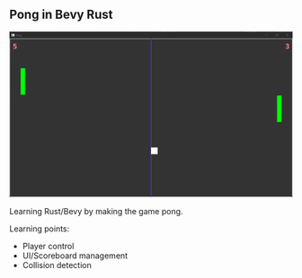 ## Pong in Bevy Rust
![Pong in Bevy Rust](rust_pong.png "Pong in Bevy Rust")

Learning Rust/Bevy by making the game pong.

Learning points:
- Player control
- UI/Scoreboard management
- Collision detection
